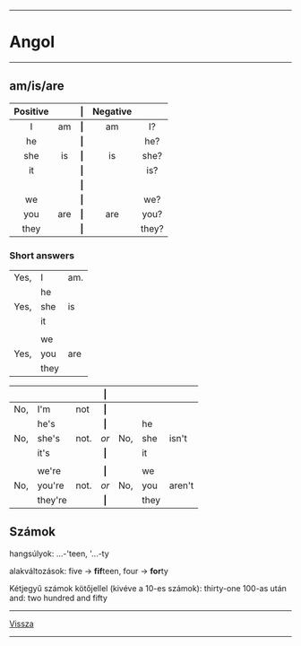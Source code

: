 
---

# Angol

---

## am/is/are

| Positive |  | \| | Negative |  |
| :--: | :--: | :--: | :--: | :--: |
| I | am | **\|** | am | I? |
| he |  | **\|** |  | he? |
| she | is | **\|** | is | she? |
| it |  | **\|** |  | is? |
|  |  | **\|** |  |  |
| we |  | **\|** |  | we? |
| you | are | **\|** | are | you? |
| they |  | **\|** |  | they? |

### Short answers

|  |  |  |
| :-- | :-- | :-- |
| Yes, | I | am. |
|  | he |  |
| Yes, | she | is |
|  | it |  |
|  |  |  |
|  | we |  |
| Yes, | you | are |
|  | they |  |

|  |  |  | \| |  |  |  |
| :-- | :-- | :-- | :--: | :-- | :-- | :-- |
| No, | I'm | not | **\|** |  |  |  |
|  | he's |  | **\|** |  | he |  |
| No, | she's | not. | *or* | No, | she | isn't |
|  | it's |  | **\|** |  | it |  |
|  |  |  |  |  |  |  |
|  | we're |  | **\|** |  | we |  |
| No, | you're | not. | *or* | No, | you | aren't |
|  | they're |  | **\|** |  | they |  |


## Számok

hangsúlyok: ...-'teen, '...-ty

alakváltozások: five -> **fif**teen, four -> **for**ty

Kétjegyű számok kötőjellel (kivéve a 10-es számok): thirty-one
100-as után and: two hundred and fifty

---

[Vissza](../../../README.md)

---
